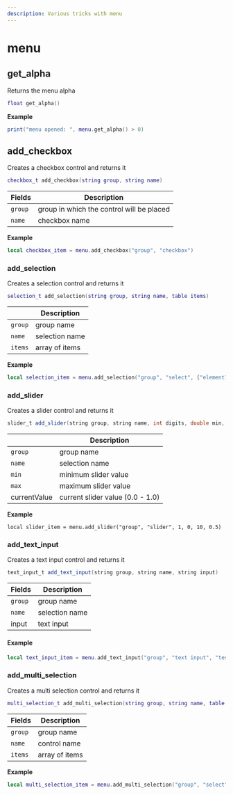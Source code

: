 ```yaml
---
description: Various tricks with menu
---
```


# menu

## get\_alpha

Returns the menu alpha

```lua
float get_alpha()
```

**Example**

```lua
print("menu opened: ", menu.get_alpha() > 0)
```

## add\_checkbox

Creates a checkbox control and returns it

```lua
checkbox_t add_checkbox(string group, string name)
```

| Fields  | Description                               |
| ------- | ----------------------------------------- |
| `group` | group in which the control will be placed |
| `name`  | checkbox name                             |

**Example**

```lua
local checkbox_item = menu.add_checkbox("group", "checkbox")
```



### add\_selection

Creates a selection control and returns it

```lua
selection_t add_selection(string group, string name, table items)
```

|         | Description    |
| ------- | -------------- |
| `group` | group name     |
| `name`  | selection name |
| `items` | array of items |

**Example**

```lua
local selection_item = menu.add_selection("group", "select", {"element1", "element2", "element3"})
```

### add\_slider

Creates a slider control and returns it

```java
slider_t add_slider(string group, string name, int digits, double min, double max, double currentValue)
```

|              | Description                      |
| ------------ | -------------------------------- |
| `group`      | group name                       |
| `name`       | selection name                   |
| `min`        | minimum slider value             |
| `max`        | maximum slider value             |
| currentValue | current slider value (0.0 - 1.0) |

**Example**

```
local slider_item = menu.add_slider("group", "slider", 1, 0, 10, 0.5)
```

### add\_text\_input

Creates a text input control and returns it

```java
text_input_t add_text_input(string group, string name, string input)
```

| Fields  | Description    |
| ------- | -------------- |
| `group` | group name     |
| `name`  | selection name |
| input   | text input     |

#### Example

```lua
local text_input_item = menu.add_text_input("group", "text input", "test")
```

### add\_multi\_selection

Creates a multi selection control and returns it

```lua
multi_selection_t add_multi_selection(string group, string name, table items)
```

| Fields  | Description    |
| ------- | -------------- |
| `group` | group name     |
| `name`  | control name   |
| `items` | array of items |

**Example**

```lua
local multi_selection_item = menu.add_multi_selection("group", "select", {"element1", "element2", "element3"})
```
